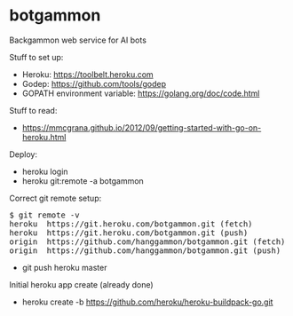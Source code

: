 # botgammon
Backgammon web service for AI bots

Stuff to set up:

* Heroku: https://toolbelt.heroku.com
* Godep: https://github.com/tools/godep
* GOPATH environment variable: https://golang.org/doc/code.html 

Stuff to read:
* https://mmcgrana.github.io/2012/09/getting-started-with-go-on-heroku.html

Deploy:
* heroku login
* heroku git:remote -a botgammon

Correct git remote setup:

<pre>
$ git remote -v
heroku	https://git.heroku.com/botgammon.git (fetch)
heroku	https://git.heroku.com/botgammon.git (push)
origin	https://github.com/hanggammon/botgammon.git (fetch)
origin	https://github.com/hanggammon/botgammon.git (push)
</pre>

* git push heroku master


Initial heroku app create (already done)
* heroku create -b https://github.com/heroku/heroku-buildpack-go.git
